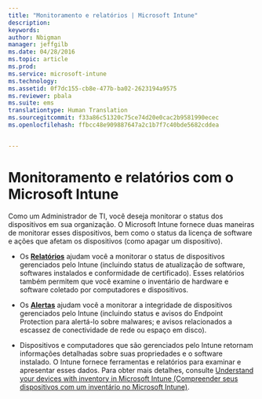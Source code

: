 ```yaml
---
title: "Monitoramento e relatórios | Microsoft Intune"
description: 
keywords: 
author: Nbigman
manager: jeffgilb
ms.date: 04/28/2016
ms.topic: article
ms.prod: 
ms.service: microsoft-intune
ms.technology: 
ms.assetid: 0f7dc155-cb8e-477b-ba02-2623194a9575
ms.reviewer: pbala
ms.suite: ems
translationtype: Human Translation
ms.sourcegitcommit: f33a86c51320c75ce74d20e0cac2b9581990ecec
ms.openlocfilehash: ffbcc48e909887647a2c1b7f7c40bde5682cddea


---
```


# Monitoramento e relatórios com o Microsoft Intune
Como um Administrador de TI, você deseja monitorar o status dos dispositivos em sua organização. O Microsoft Intune fornece duas maneiras de monitorar esses dispositivos, bem como o status da licença de software e ações que afetam os dispositivos (como apagar um dispositivo).

-   Os **[Relatórios](understand-microsoft-intune-operations-by-using-reports.md)** ajudam você a monitorar o status de dispositivos gerenciados pelo Intune (incluindo status de atualização de software, softwares instalados e conformidade de certificado). 
     Esses relatórios também permitem que você examine o inventário de hardware e software coletado por computadores e dispositivos.

-   Os **[Alertas](get-notified-by-alerts.md)** ajudam você a monitorar a integridade de dispositivos gerenciados pelo Intune (incluindo status e avisos do Endpoint Protection para alertá-lo sobre malwares; e avisos relacionados a escassez de conectividade de rede ou espaço em disco).

-   Dispositivos e computadores que são gerenciados pelo Intune retornam informações detalhadas sobre suas propriedades e o software instalado.  O Intune fornece ferramentas e relatórios para examinar e apresentar esses dados. Para obter mais detalhes, consulte [Understand your devices with inventory in Microsoft Intune (Compreender seus dispositivos com um inventário no Microsoft Intune)](understand-your-devices-with-inventory-in-microsoft-intune.md).




<!--HONumber=Jun16_HO4-->


